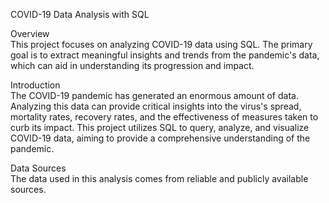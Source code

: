 COVID-19 Data Analysis with SQL

Overview <br>
This project focuses on analyzing COVID-19 data using SQL. The primary goal is to extract meaningful insights and trends from the pandemic's data, which can aid in understanding its progression and impact.


Introduction <br>
The COVID-19 pandemic has generated an enormous amount of data. Analyzing this data can provide critical insights into the virus's spread, mortality rates, recovery rates, and the effectiveness of measures taken to curb its impact. This project utilizes SQL to query, analyze, and visualize COVID-19 data, aiming to provide a comprehensive understanding of the pandemic.

Data Sources <br>
The data used in this analysis comes from reliable and publicly available sources.
